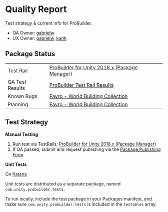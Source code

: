# Quality Report

Test strategy & current info for ProBuilder.

- QA Owner: [gabrielw](gabrielw@unity3d.com)
- UX Owner: [gabrielw](gabrielw@unity3d.com), [karlh](karlh@unity3d.com)

## Package Status

| | |
|--|--|
|Test Rail | [ProBuilder for Unity 2018.x (Package Manager)](https://qatestrail.hq.unity3d.com/index.php?/suites/view/2498) |
| QA Test Results | [ProBuilder Test Rail Results](https://qatestrail.hq.unity3d.com/index.php?/runs/overview/32) |
| Known Bugs | [Favro - World Building Collection](https://fogbugz.unity3d.com/f/filters/?ixPersonAssignedTo=1667) |
| Planning | [Favro - World Building Collection](https://favro.com/organization/c564ede4ed3337f7b17986b6/5458f34f10ce252532bf6d1e) |

## Test Strategy

**Manual Testing**

1. Run test via TestRails: [ProBuilder for Unity 2018.x (Package Manager)](https://qatestrail.hq.unity3d.com/index.php?/suites/view/2498)
2. If QA passed, submit and request publishing via the [Package Publishing Form](https://docs.google.com/forms/d/e/1FAIpQLSdSIRO6s6_gM-BxXbDtdzIej-Hhk-3n68xSyC2sM8tp7413mw/viewform)

**Unit Tests**

On [Katana](https://katana.bf.unity3d.com/projects/com.unity.probuilder/builders?automation-tools_branch=master&comunityprobuilder_branch=master&package-validation-suite_branch=master&unity_branch=trunk)

Unit tests are distributed as a separate package, named `com.unity.probuilder.tests`.

To run locally, include the test package in your Packages manifest, and make sure `com.unity.probuilder.tests` is included in the `testables` array.



